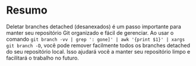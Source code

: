# Resumo

Deletar branches detached (desanexados) é um passo importante para manter seu repositório Git organizado e fácil de gerenciar. Ao usar o comando `git branch -vv | grep ': gone]' | awk '{print $1}' | xargs git branch -D`, você pode remover facilmente todos os branches detached do seu repositório local. Isso ajudará você a manter seu repositório limpo e facilitará o trabalho no futuro.

